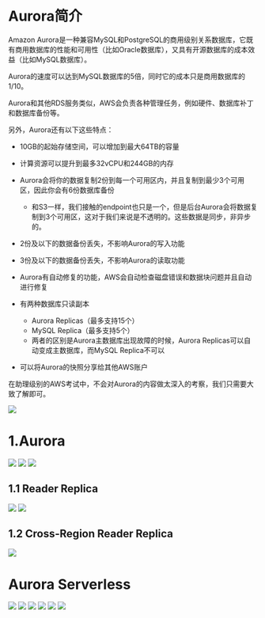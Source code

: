 # Aurora简介
Amazon Aurora是一种兼容MySQL和PostgreSQL的商用级别关系数据库，它既有商用数据库的性能和可用性（比如Oracle数据库），又具有开源数据库的成本效益（比如MySQL数据库）。

Aurora的速度可以达到MySQL数据库的5倍，同时它的成本只是商用数据库的1/10。

Aurora和其他RDS服务类似，AWS会负责各种管理任务，例如硬件、数据库补丁和数据库备份等。

另外，Aurora还有以下这些特点：

- 10GB的起始存储空间，可以增加到最大64TB的容量
- 计算资源可以提升到最多32vCPU和244GB的内存
- Aurora会将你的数据复制2份到每一个可用区内，并且复制到最少3个可用区，因此你会有6份数据库备份
  - 和S3一样，我们接触的endpoint也只是一个，但是后台Aurora会将数据复制到3个可用区，这对于我们来说是不透明的。这些数据是同步，非异步的。
- 2份及以下的数据备份丢失，不影响Aurora的写入功能
- 3份及以下的数据备份丢失，不影响Aurora的读取功能
- Aurora有自动修复的功能，AWS会自动检查磁盘错误和数据块问题并且自动进行修复
- 有两种数据库只读副本
  - Aurora Replicas（最多支持15个）
  - MySQL Replica（最多支持5个）
  - 两者的区别是Aurora主数据库出现故障的时候，Aurora Replicas可以自动变成主数据库，而MySQL Replica不可以

- 可以将Aurora的快照分享给其他AWS账户

在助理级别的AWS考试中，不会对Aurora的内容做太深入的考察，我们只需要大致了解即可。



![](https://i.loli.net/2019/07/16/5d2d5c1da7b5699671.png)



# 1.Aurora
![](https://i.loli.net/2019/07/16/5d2d5d4e2cb4329078.png)
![](https://i.loli.net/2019/07/16/5d2d5d5082bc448453.png)
![](https://i.loli.net/2019/07/16/5d2d5d52aedeb68139.png)
## 1.1 Reader Replica

![](https://i.loli.net/2019/07/16/5d2d5edd7d78d47989.png)
![](https://i.loli.net/2019/07/16/5d2d5f7b6143567800.png)


## 1.2 Cross-Region Reader Replica

![](https://i.loli.net/2019/07/16/5d2d5eeb11c6853671.png)

# Aurora Serverless
![](https://i.loli.net/2019/07/16/5d2d5c29d255035342.png)
![](https://i.loli.net/2019/07/16/5d2d5c310330c25226.png)
![](https://i.loli.net/2019/07/16/5d2d5c33e9d9d65288.png)
![](https://i.loli.net/2019/07/16/5d2d5c36d7e2b35741.png)
![](https://i.loli.net/2019/07/16/5d2d5c3ab222a91229.png)
![](https://i.loli.net/2019/07/16/5d2d5c3d59f1034773.png)
